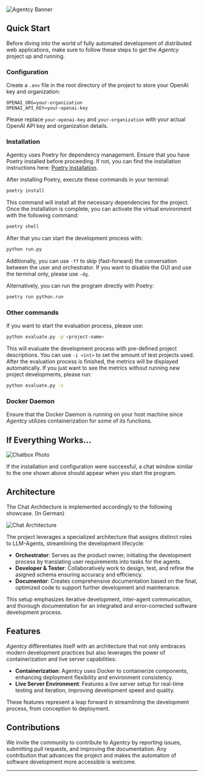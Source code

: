 ![Agentcy Banner](https://drive.google.com/uc?export=view&id=106MBhvRI0U0-hbdouKfXUNlTjXcOQIAt)

## Quick Start

Before diving into the world of fully automated development of distributed web applications, make sure to follow these steps to get the *Agentcy* project up and running.

### Configuration

Create a `.env` file in the root directory of the project to store your OpenAI key and organization:

```env
OPENAI_ORG=your-organization
OPENAI_API_KEY=your-openai-key
```

Please replace `your-openai-key` and `your-organization` with your actual OpenAI API key and organization details.


### Installation

Agentcy uses Poetry for dependency management. Ensure that you have Poetry installed before proceeding. If not, you can find the installation instructions here: [Poetry Installation](https://python-poetry.org/docs/#installation).

After installing Poetry, execute these commands in your terminal:

```bash
poetry install
```

This command will install all the necessary dependencies for the project. Once the installation is complete, you can activate the virtual environment with the following command:

```bash
poetry shell
```

After that you can start the development process with:
```bash
python run.py
``` 
Additionally, you can use ``-ff`` to skip (fast-forward) the conversation between the user and orchestrator. If you want to disable the GUI and use the terminal only, please use ``-dg``.

Alternatively, you can run the program directly with Poetry:

```bash
poetry run python.run
```

### Other commands

If you want to start the evaluation process, please use:
```bash
python evaluate.py -p <project-name>
```
This will evaluate the development process with pre-defined project descriptions. You can use ``-i <int>`` to set the amount of test projects used. After the evaluation process is finished, the metrics will be displayed automatically. If you just want to see the metrics without running new project developments, please run:

```bash
python evaluate.py -s
```


### Docker Daemon

Ensure that the Docker Daemon is running on your host machine since *Agentcy* utilizes containerization for some of its functions. 

## If Everything Works...

![Chatbox Photo](https://drive.google.com/uc?export=view&id=1lOdjvR1pPfGiJPbWR4sVVdd-XhBTqNQM)

If the installation and configuration were successful, a chat window similar to the one shown above should appear when you start the program.

## Architecture

The Chat Architecture is implemented accordingly to the following showcase. (In German)

![Chat Architecture](https://drive.google.com/uc?export=view&id=1NS9cWTKXAmKUugRCFVl0avJzlgwuFMYi)

The project leverages a specialized architecture that assigns distinct roles to LLM-Agents, streamlining the development lifecycle:

- **Orchestrator**: Serves as the product owner, initiating the development process by translating user requirements into tasks for the agents.
- **Developer & Tester**: Collaboratively work to design, test, and refine the asigned schema ensuring accuracy and efficiency.
- **Documentor**: Creates comprehensive documentation based on the final, optimized code to support further development and maintenance.

This setup emphasizes iterative development, inter-agent communication, and thorough documentation for an integrated and error-corrected software development process.

## Features

*Agentcy* differentiates itself with an architecture that not only embraces modern development practices but also leverages the power of containerization and live server capabilities:

- **Containerization**: Agentcy uses Docker to containerize components, enhancing deployment flexibility and environment consistency.
- **Live Server Environment**: Features a live server setup for real-time testing and iteration, improving development speed and quality.

These features represent a leap forward in streamlining the development process, from conception to deployment.

## Contributions

We invite the community to contribute to *Agentcy* by reporting issues, submitting pull requests, and improving the documentation. Any contribution that advances the project and makes the automation of software development more accessible is welcome.

---
